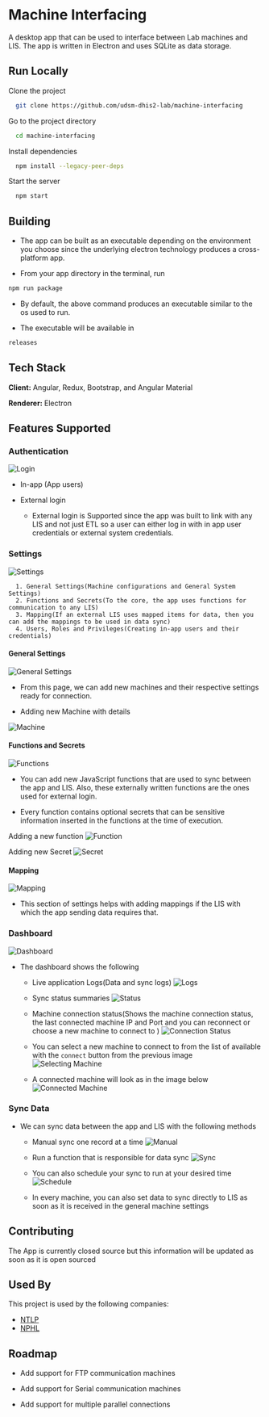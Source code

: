 <!--
 Copyright 2023 UDSM DHIS2 Lab All rights reserved.
 Use of this source code is governed by a BSD-style
 license that can be found in the LICENSE file.
-->

# Machine Interfacing

A desktop app that can be used to interface between Lab machines and LIS. The app is written in Electron and uses SQLite as data storage.

## Run Locally

Clone the project

```bash
  git clone https://github.com/udsm-dhis2-lab/machine-interfacing
```

Go to the project directory

```bash
  cd machine-interfacing
```

Install dependencies

```bash
  npm install --legacy-peer-deps
```

Start the server

```bash
  npm start
```

## Building

- The app can be built as an executable depending on the environment you choose since the underlying electron technology produces a cross-platform app.

- From your app directory in the terminal, run

```bash
npm run package
```

- By default, the above command produces an executable similar to the os used to run.

- The executable will be available in

```bash
releases
```

## Tech Stack

**Client:** Angular, Redux, Bootstrap, and Angular Material

**Renderer:** Electron

## Features Supported

### Authentication

![Login](./docs/images/login.png)

- In-app (App users)

- External login
  - External login is Supported since the app was built to link with any LIS and not just ETL so a user can either log in with in app user credentials or external system credentials.

### Settings

![Settings](./docs/images/settings.png)

      1. General Settings(Machine configurations and General System Settings)
      2. Functions and Secrets(To the core, the app uses functions for communication to any LIS)
      3. Mapping(If an external LIS uses mapped items for data, then you can add the mappings to be used in data sync)
      4. Users, Roles and Privileges(Creating in-app users and their credentials)

#### General Settings

![General Settings](./docs/images/general-settings.png)

- From this page, we can add new machines and their respective settings ready for connection.

- Adding new Machine with details

![Machine](./docs/images/machine.png)

#### Functions and Secrets

![Functions](./docs/images/functions.png)

- You can add new JavaScript functions that are used to sync between the app and LIS. Also, these externally written functions are the ones used for external login.

- Every function contains optional secrets that can be sensitive information inserted in the functions at the time of execution.

Adding a new function
![Function](./docs/images/function.png)

Adding new Secret
![Secret](./docs/images/secret.png)

#### Mapping

![Mapping](./docs/images/mappings.png)

- This section of settings helps with adding mappings if the LIS with which the app sending data requires that.

### Dashboard

![Dashboard](./docs/images/dashboard.png)

- The dashboard shows the following

  - Live application Logs(Data and sync logs)
    ![Logs](./docs/images/logs.png)
  - Sync status summaries
    ![Status](./docs/images/status.png)

  - Machine connection status(Shows the machine connection status, the last connected machine IP and Port and you can reconnect or choose a new machine to connect to )
    ![Connection Status](./docs/images/conn.png)

  - You can select a new machine to connect to from the list of available with the `connect` button from the previous image
    ![Selecting Machine](./docs/images/select.png)

  - A connected machine will look as in the image below
    ![Connected Machine](./docs/images/connected.png)

### Sync Data

- We can sync data between the app and LIS with the following methods

  - Manual sync one record at a time
    ![Manual](./docs/images/manual.png)

  - Run a function that is responsible for data sync
    ![Sync](./docs/images/sync.png)
  - You can also schedule your sync to run at your desired time
    ![Schedule](./docs/images/schedule.png)

  - In every machine, you can also set data to sync directly to LIS as soon as it is received in the general machine settings

## Contributing

The App is currently closed source but this information will be updated as soon as it is open sourced

## Used By

This project is used by the following companies:

- [NTLP](https://ntlp.go.tz/)
- [NPHL](https://nphl.go.tz)

## Roadmap

- Add support for FTP communication machines

- Add support for Serial communication machines

- Add support for multiple parallel connections
